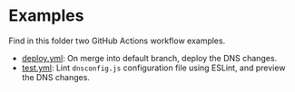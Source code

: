 # Examples

Find in this folder two GitHub Actions workflow examples.

* [deploy.yml](deploy.yml): On merge into default branch, deploy the DNS changes.
* [test.yml](test.yml): Lint `dnsconfig.js` configuration file using ESLint, and
    preview the DNS changes.
